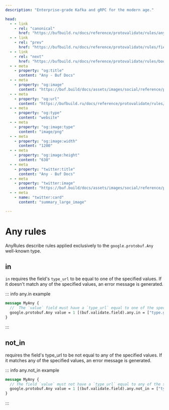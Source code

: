 ```yaml
---
description: "Enterprise-grade Kafka and gRPC for the modern age."

head:
  - - link
    - rel: "canonical"
      href: "https://bufbuild.ru/docs/reference/protovalidate/rules/any_rules/"
  - - link
    - rel: "prev"
      href: "https://bufbuild.ru/docs/reference/protovalidate/rules/field_rules/"
  - - link
    - rel: "next"
      href: "https://bufbuild.ru/docs/reference/protovalidate/rules/bool_rules/"
  - - meta
    - property: "og:title"
      content: "Any - Buf Docs"
  - - meta
    - property: "og:image"
      content: "https://buf.build/docs/assets/images/social/reference/protovalidate/rules/any_rules.png"
  - - meta
    - property: "og:url"
      content: "https://bufbuild.ru/docs/reference/protovalidate/rules/any_rules/"
  - - meta
    - property: "og:type"
      content: "website"
  - - meta
    - property: "og:image:type"
      content: "image/png"
  - - meta
    - property: "og:image:width"
      content: "1200"
  - - meta
    - property: "og:image:height"
      content: "630"
  - - meta
    - property: "twitter:title"
      content: "Any - Buf Docs"
  - - meta
    - property: "twitter:image"
      content: "https://buf.build/docs/assets/images/social/reference/protovalidate/rules/any_rules.png"
  - - meta
    - name: "twitter:card"
      content: "summary_large_image"

---
```


# Any rules

AnyRules describe rules applied exclusively to the `google.protobuf.Any` well-known type.

## in

`in` requires the field's `type_url` to be equal to one of the specified values. If it doesn't match any of the specified values, an error message is generated.

::: info any.in example

```proto
message MyAny {
  //  The `value` field must have a `type_url` equal to one of the specified values.
  google.protobuf.Any value = 1 [(buf.validate.field).any.in = ["type.googleapis.com/MyType1", "type.googleapis.com/MyType2"]];
}
```

:::

## not_in

requires the field's type_url to be not equal to any of the specified values. If it matches any of the specified values, an error message is generated.

::: info any.not_in example

```proto
message MyAny {
  // The field `value` must not have a `type_url` equal to any of the specified values.
  google.protobuf.Any value = 1 [(buf.validate.field).any.not_in = ["type.googleapis.com/ForbiddenType1", "type.googleapis.com/ForbiddenType2"]];
}
```

:::
